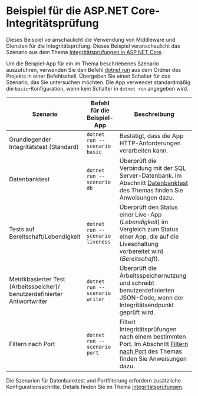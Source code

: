 # <a name="aspnet-core-health-check-sample"></a>Beispiel für die ASP.NET Core-Integritätsprüfung

Dieses Beispiel veranschaulicht die Verwendung von Middleware und Diensten für die Integritätsprüfung. Dieses Beispiel veranschaulicht das Szenario aus dem Thema [Integritätsprüfungen in ASP.NET Core](https://docs.microsoft.com/aspnet/core/host-and-deploy/health-checks).

Um die Beispiel-App für ein im Thema beschriebenes Szenario auszuführen, verwenden Sie den Befehl [dotnet run](https://docs.microsoft.com/dotnet/core/tools/dotnet-run) aus dem Ordner des Projekts in einer Befehlsshell. Übergeben Sie einen Schalter für das Szenario, das Sie untersuchen möchten. Die App verwendet standardmäßig die `basic`-Konfiguration, wenn kein Schalter in `dotnet run` angegeben wird.

| Szenario                                               | Befehl für die Beispiel-App               | Beschreibung |
| ------------------------------------------------------ | -------------------------------- | ----------- |
| Grundlegender Integritätstest (Standard)                           | `dotnet run --scenario basic`    | Bestätigt, dass die App HTTP-Anforderungen verarbeiten kann. |
| Datenbanktest                                         | `dotnet run --scenario db`       | Überprüft die Verbindung mit der SQL Server-Datenbank. Im Abschnitt [Datenbanktest](https://docs.microsoft.com/aspnet/core/host-and-deploy/health-checks#database-probe) des Themas finden Sie Anweisungen dazu. |
| Tests auf Bereitschaft/Lebendigkeit                              | `dotnet run --scenario liveness` | Überprüft den Status einer Live-App (*Lebendigkeit*) im Vergleich zum Status einer App, die auf die Liveschaltung vorbereitet wird (*Bereitschaft*). |
| Metrikbasierter Test (Arbeitsspeicher)/<br>benutzerdefinierter Antwortwriter | `dotnet run --scenario writer`   | Überprüft die Arbeitsspeichernutzung und schreibt benutzerdefinierten JSON-Code, wenn der Integritätsendpunkt geprüft wird. |
| Filtern nach Port                                         | `dotnet run --scenario port`     | Filtert Integritätsprüfungen nach einem bestimmten Port. Im Abschnitt [Filtern nach Port](https://docs.microsoft.com/aspnet/core/host-and-deploy/health-checks#filter-by-port) des Themas finden Sie Anweisungen dazu. |

Die Szenarien für Datenbanktest und Portfilterung erfordern zusätzliche Konfigurationsschritte. Details finden Sie im Thema [Integritätsprüfungen](https://docs.microsoft.com/aspnet/core/host-and-deploy/health-checks).
